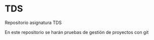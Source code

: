 # TDS
Repositorio asignatura TDS

En este repositorio se harán pruebas de gestión de proyectos con git
